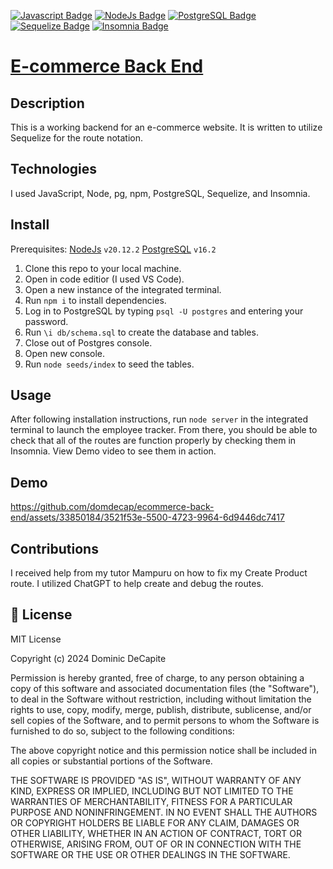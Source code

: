 [![Javascript Badge](https://img.shields.io/badge/JavaScript-F7DF1E?logo=javascript&logoColor=000&style=for-the-badge)]() [![NodeJs Badge](https://img.shields.io/badge/NodeJs-339933?logo=node.js&logoColor=FFF&style=for-the-badge)]() [![PostgreSQL Badge](https://img.shields.io/badge/PostgreSQL-4169E1?logo=postgresql&logoColor=FFF&style=for-the-badge)]() [![Sequelize Badge](https://img.shields.io/badge/Sequelize-52B0E7?logo=sequelize&logoColor=FFF&style=for-the-badge)]() [![Insomnia Badge](https://img.shields.io/badge/Insomnia-4000BF?logo=insomnia&logoColor=FFF&style=for-the-badge)]()

# [E-commerce Back End](https://github.com/domdecap/ecommerce-back-end)



## Description

This is a working backend for an e-commerce website. It is written to utilize Sequelize for the route notation.

## Technologies

I used JavaScript, Node, pg, npm, PostgreSQL, Sequelize, and Insomnia.

## Install

Prerequisites: [NodeJs](https://nodejs.org/en) ```v20.12.2```
[PostgreSQL](https://www.postgresql.org/) ```v16.2```

1. Clone this repo to your local machine.
2. Open in code editior (I used VS Code).
3. Open a new instance of the integrated terminal.
4. Run ```npm i``` to install dependencies.
5. Log in to PostgreSQL by typing ```psql -U postgres``` and entering your password.
6. Run ```\i db/schema.sql``` to create the database and tables.
7. Close out of Postgres console.
8. Open new console.
9. Run ```node seeds/index``` to seed the tables.

## Usage

After following installation instructions, run ```node server``` in the integrated terminal to launch the employee tracker. From there, you should be able to check that all of the routes are function properly by checking them in Insomnia. View Demo video to see them in action.

## Demo




https://github.com/domdecap/ecommerce-back-end/assets/33850184/3521f53e-5500-4723-9964-6d9446dc7417





## Contributions

I received help from my tutor Mampuru on how to fix my Create Product route. I utilized ChatGPT to help create and debug the routes.

## 📜 License

MIT License

Copyright (c) 2024 Dominic DeCapite

Permission is hereby granted, free of charge, to any person obtaining a copy
of this software and associated documentation files (the "Software"), to deal
in the Software without restriction, including without limitation the rights
to use, copy, modify, merge, publish, distribute, sublicense, and/or sell
copies of the Software, and to permit persons to whom the Software is
furnished to do so, subject to the following conditions:

The above copyright notice and this permission notice shall be included in all
copies or substantial portions of the Software.

THE SOFTWARE IS PROVIDED "AS IS", WITHOUT WARRANTY OF ANY KIND, EXPRESS OR
IMPLIED, INCLUDING BUT NOT LIMITED TO THE WARRANTIES OF MERCHANTABILITY,
FITNESS FOR A PARTICULAR PURPOSE AND NONINFRINGEMENT. IN NO EVENT SHALL THE
AUTHORS OR COPYRIGHT HOLDERS BE LIABLE FOR ANY CLAIM, DAMAGES OR OTHER
LIABILITY, WHETHER IN AN ACTION OF CONTRACT, TORT OR OTHERWISE, ARISING FROM,
OUT OF OR IN CONNECTION WITH THE SOFTWARE OR THE USE OR OTHER DEALINGS IN THE
SOFTWARE.

